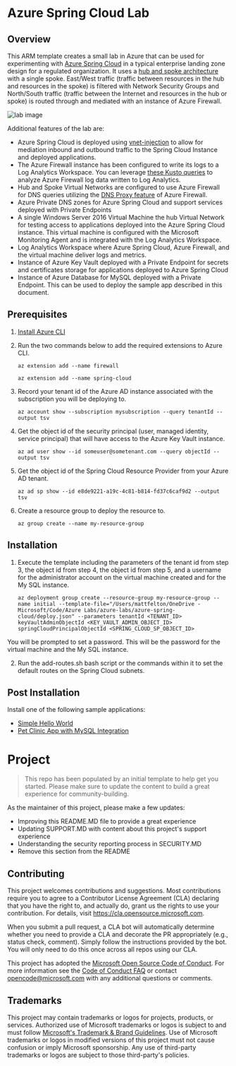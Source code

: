 # Azure Spring Cloud Lab

## Overview
This ARM template creates a small lab in Azure that can be used for experimenting with [Azure Spring Cloud](https://docs.microsoft.com/en-us/azure/spring-cloud/spring-cloud-overview) in a typical enterprise landing zone design for a regulated organization.  It uses a [hub and spoke architecture](https://docs.microsoft.com/en-us/azure/architecture/reference-architectures/hybrid-networking/hub-spoke) with a single spoke.  East/West traffic (traffic between resources in the hub and resources in the spoke) is filtered with Network Security Groups and North/South traffic (traffic between the Internet and resources in the hub or spoke) is routed through and mediated with an instance of Azure Firewall.  

![lab image](https://github.com/mattfeltonma/azure-labs/blob/master/azure-spring-cloud/images/lab.jpeg)

Additional features of the lab are:

* Azure Spring Cloud is deployed using [vnet-injection](https://docs.microsoft.com/en-us/azure/spring-cloud/spring-cloud-tutorial-deploy-in-azure-virtual-network) to allow for mediation inbound and outbound traffic to the Spring Cloud Instance and deployed applications.
* The Azure Firewall instance has been configured to write its logs to a Log Analytics Workspace.  You can leverage [these Kusto queries](https://docs.microsoft.com/en-us/azure/firewall/log-analytics-samples) to analyze Azure Firewall log data written to Log Analytics.
* Hub and Spoke Virtual Networks are configured to use Azure Firewall for DNS queries utilizing the [DNS Proxy feature](https://docs.microsoft.com/en-us/azure/firewall/dns-settings#dns-proxy) of Azure Firewall. 
* Azure Private DNS zones for Azure Spring Cloud and support services deployed with Private Endpoints
* A single Windows Server 2016 Virtual Machine the hub Virtual Network for testing access to applications deployed into the Azure Spring Cloud instance.  This virtual machine is configured with the Microsoft Monitoring Agent and is integrated with the Log Analytics Workspace.
* Log Analytics Workspace where Azure Spring Cloud, Azure Firewall, and the virtual machine deliver logs and metrics.
* Instance of Azure Key Vault deployed with a Private Endpoint for secrets and certificates storage for applications deployed to Azure Spring Cloud
* Instance of Azure Database for MySQL deployed with a Private Endpoint.  This can be used to deploy the sample app described in this document.

## Prerequisites
1. [Install Azure CLI](https://docs.microsoft.com/en-us/cli/azure/install-azure-cli)

2. Run the two commands below to add the required extensions to Azure CLI.

    `az extension add --name firewall`

    `az extension add --name spring-cloud`
    
3. Record your tenant id of the Azure AD instance associated with the subscription you will be deploying to.

    `az account show --subscription mysubscription --query tenantId --output tsv`

4. Get the object id of the security principal (user, managed identity, service principal) that will have access to the Azure Key Vault instance.

    `az ad user show --id someuser@sometenant.com --query objectId --output tsv`

5. Get the object id of the Spring Cloud Resource Provider from your Azure AD tenant.

    `az ad sp show --id e8de9221-a19c-4c81-b814-fd37c6caf9d2 --output tsv`

6. Create a resource group to deploy the resource to.

    `az group create --name my-resource-group`

## Installation
1. Execute the template including the parameters of the tenant id from step 3, the object id from step 4, the object id from step 5, and a username for the administrator account on the virtual machine created and for the My SQL instance.

    `az deployment group create --resource-group my-resource-group --name initial --template-file="/Users/mattfelton/OneDrive - Microsoft/Code/Azure Labs/azure-labs/azure-spring-cloud/deploy.json" --parameters tenantId <TENANT_ID>  keyVaultAdminObjectId <KEY_VAULT_ADMIN_OBJECT_ID> springCloudPrincipalObjectId <SPRING_CLOUD_SP_OBJECT_ID>`

You will be prompted to set a password.  This will be the password for the virtual machine and the My SQL instance.

2. Run the add-routes.sh bash script or the commands within it to set the default routes on the Spring Cloud subnets.

## Post Installation
Install one of the following sample applications:
* [Simple Hello World](https://docs.microsoft.com/en-us/azure/spring-cloud/spring-cloud-quickstart?tabs=Azure-CLI&pivots=programming-language-java)
* [Pet Clinic App with MySQL Integration](https://github.com/azure-samples/spring-petclinic-microservices)


# Project

> This repo has been populated by an initial template to help get you started. Please
> make sure to update the content to build a great experience for community-building.

As the maintainer of this project, please make a few updates:

- Improving this README.MD file to provide a great experience
- Updating SUPPORT.MD with content about this project's support experience
- Understanding the security reporting process in SECURITY.MD
- Remove this section from the README

## Contributing

This project welcomes contributions and suggestions.  Most contributions require you to agree to a
Contributor License Agreement (CLA) declaring that you have the right to, and actually do, grant us
the rights to use your contribution. For details, visit https://cla.opensource.microsoft.com.

When you submit a pull request, a CLA bot will automatically determine whether you need to provide
a CLA and decorate the PR appropriately (e.g., status check, comment). Simply follow the instructions
provided by the bot. You will only need to do this once across all repos using our CLA.

This project has adopted the [Microsoft Open Source Code of Conduct](https://opensource.microsoft.com/codeofconduct/).
For more information see the [Code of Conduct FAQ](https://opensource.microsoft.com/codeofconduct/faq/) or
contact [opencode@microsoft.com](mailto:opencode@microsoft.com) with any additional questions or comments.

## Trademarks

This project may contain trademarks or logos for projects, products, or services. Authorized use of Microsoft 
trademarks or logos is subject to and must follow 
[Microsoft's Trademark & Brand Guidelines](https://www.microsoft.com/en-us/legal/intellectualproperty/trademarks/usage/general).
Use of Microsoft trademarks or logos in modified versions of this project must not cause confusion or imply Microsoft sponsorship.
Any use of third-party trademarks or logos are subject to those third-party's policies.

